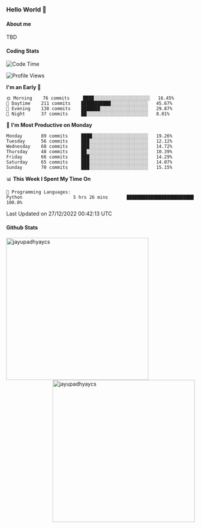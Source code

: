 ### Hello World 👋
#### About me
TBD
#### Coding Stats
<!--START_SECTION:waka-->
![Code Time](http://img.shields.io/badge/Code%20Time-338%20hrs%2037%20mins-blue)

![Profile Views](http://img.shields.io/badge/Profile%20Views-0-blue)

**I'm an Early 🐤** 

```text
🌞 Morning    76 commits     ████░░░░░░░░░░░░░░░░░░░░░   16.45% 
🌆 Daytime    211 commits    ███████████░░░░░░░░░░░░░░   45.67% 
🌃 Evening    138 commits    ███████░░░░░░░░░░░░░░░░░░   29.87% 
🌙 Night      37 commits     ██░░░░░░░░░░░░░░░░░░░░░░░   8.01%

```
📅 **I'm Most Productive on Monday** 

```text
Monday       89 commits     ████░░░░░░░░░░░░░░░░░░░░░   19.26% 
Tuesday      56 commits     ███░░░░░░░░░░░░░░░░░░░░░░   12.12% 
Wednesday    68 commits     ███░░░░░░░░░░░░░░░░░░░░░░   14.72% 
Thursday     48 commits     ██░░░░░░░░░░░░░░░░░░░░░░░   10.39% 
Friday       66 commits     ███░░░░░░░░░░░░░░░░░░░░░░   14.29% 
Saturday     65 commits     ███░░░░░░░░░░░░░░░░░░░░░░   14.07% 
Sunday       70 commits     ███░░░░░░░░░░░░░░░░░░░░░░   15.15%

```


📊 **This Week I Spent My Time On** 

```text
💬 Programming Languages: 
Python                   5 hrs 26 mins       █████████████████████████   100.0%

```


 Last Updated on 27/12/2022 00:42:13 UTC
<!--END_SECTION:waka-->
#### Github Stats

<p  ><img align="left" src="https://github-readme-stats.vercel.app/api/top-langs?username=jayupadhyaycs&theme=tokyonight&show_icons=true&locale=en&layout=compact" alt="jayupadhyaycs" width="380px"  /> 
<img align="right" src="https://github-readme-streak-stats.herokuapp.com/?user=jayupadhyaycs&theme=tokyonight&" alt="jayupadhyaycs" width="380px"/>
</p>




<!--
**JayUpadhyayCS/JayUpadhyayCS** is a ✨ _special_ ✨ repository because its `README.md` (this file) appears on your GitHub profile.

Here are some ideas to get you started:

- 🔭 I’m currently working on ...
- 🌱 I’m currently learning ...
- 👯 I’m looking to collaborate on ...
- 🤔 I’m looking for help with ...
- 💬 Ask me about ...
- 📫 How to reach me: ...
- 😄 Pronouns: ...
- ⚡ Fun fact: ...
-->
